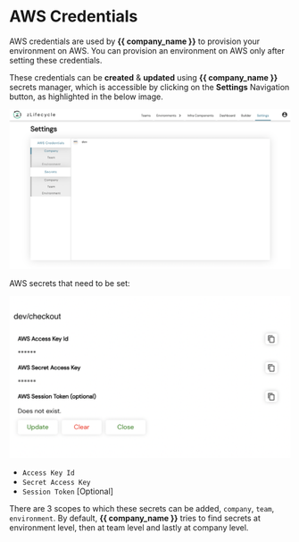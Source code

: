 # AWS Credentials

AWS credentials are used by **{{ company_name }}** to provision your environment on AWS. You can provision an environment on AWS only after setting these credentials.

These credentials can be **created** & **updated** using **{{ company_name }}** secrets manager, which is accessible by clicking on the **Settings** Navigation button, as highlighted in the below image.

![settings](../assets/images/secrets.png "Settings")

AWS secrets that need to be set:

![aws-secrets](../assets/images/aws-secrets.png "aws-secrets")

* `Access Key Id`
* `Secret Access Key`
* `Session Token` [Optional]

There are 3 scopes to which these secrets can be added, `company`, `team`, `environment`. By default, **{{ company_name }}** tries to find secrets at environment level, then at team level and lastly at company level.
